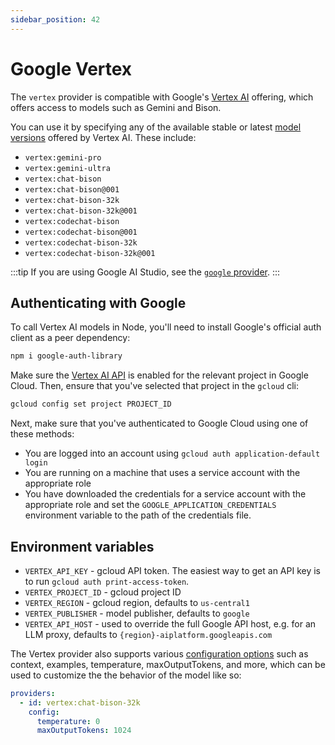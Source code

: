 ```yaml
---
sidebar_position: 42
---
```


# Google Vertex

The `vertex` provider is compatible with Google's [Vertex AI](https://cloud.google.com/vertex-ai) offering, which offers access to models such as Gemini and Bison.

You can use it by specifying any of the available stable or latest [model versions](https://cloud.google.com/vertex-ai/docs/generative-ai/learn/model-versioning) offered by Vertex AI. These include:

- `vertex:gemini-pro`
- `vertex:gemini-ultra`
- `vertex:chat-bison`
- `vertex:chat-bison@001`
- `vertex:chat-bison-32k`
- `vertex:chat-bison-32k@001`
- `vertex:codechat-bison`
- `vertex:codechat-bison@001`
- `vertex:codechat-bison-32k`
- `vertex:codechat-bison-32k@001`

:::tip
If you are using Google AI Studio, see the [`google` provider](/docs/providers/palm).
:::

## Authenticating with Google

To call Vertex AI models in Node, you'll need to install Google's official auth client as a peer dependency:

```sh
npm i google-auth-library
```

Make sure the [Vertex AI API](https://console.cloud.google.com/apis/enableflow?apiid=aiplatform.googleapis.com) is enabled for the relevant project in Google Cloud. Then, ensure that you've selected that project in the `gcloud` cli:

```sh
gcloud config set project PROJECT_ID
```

Next, make sure that you've authenticated to Google Cloud using one of these methods:

- You are logged into an account using `gcloud auth application-default login`
- You are running on a machine that uses a service account with the appropriate role
- You have downloaded the credentials for a service account with the appropriate role and set the `GOOGLE_APPLICATION_CREDENTIALS` environment variable to the path of the credentials file.

## Environment variables

- `VERTEX_API_KEY` - gcloud API token. The easiest way to get an API key is to run `gcloud auth print-access-token`.
- `VERTEX_PROJECT_ID` - gcloud project ID
- `VERTEX_REGION` - gcloud region, defaults to `us-central1`
- `VERTEX_PUBLISHER` - model publisher, defaults to `google`
- `VERTEX_API_HOST` - used to override the full Google API host, e.g. for an LLM proxy, defaults to `{region}-aiplatform.googleapis.com`

The Vertex provider also supports various [configuration options](https://github.com/promptfoo/promptfoo/blob/main/src/providers/vertex.ts#L7-L22) such as context, examples, temperature, maxOutputTokens, and more, which can be used to customize the the behavior of the model like so:

```yaml
providers:
  - id: vertex:chat-bison-32k
    config:
      temperature: 0
      maxOutputTokens: 1024
```
